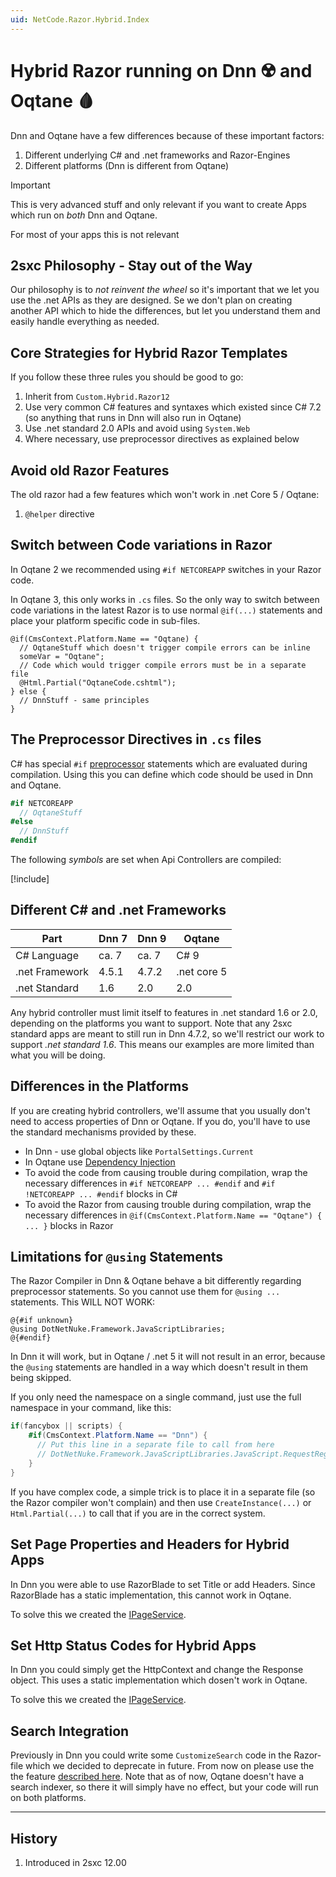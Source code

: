```yaml
---
uid: NetCode.Razor.Hybrid.Index
---
```


# Hybrid Razor running on Dnn ☢️ and Oqtane 🩸 

Dnn and Oqtane have a few differences because of these important factors:

1. Different underlying C# and .net frameworks and Razor-Engines
1. Different platforms (Dnn is different from Oqtane)

> [!IMPORTANT]
> This is very advanced stuff and only relevant if you want to create Apps which run on _both_ Dnn and Oqtane. 
>
> For most of your apps this is not relevant

## 2sxc Philosophy - Stay out of the Way

Our philosophy is to _not reinvent the wheel_ so it's important that we let you use the .net APIs as they are designed. Se we don't plan on creating another API which to hide the differences, but let you understand them and easily handle everything as needed. 

## Core Strategies for Hybrid Razor Templates

If you follow these three rules you should be good to go:

1. Inherit from `Custom.Hybrid.Razor12`
1. Use very common C# features and syntaxes which existed since C# 7.2 (so anything that runs in Dnn will also run in Oqtane)
1. Use .net standard 2.0 APIs and avoid using `System.Web`
1. Where necessary, use preprocessor directives as explained below

## Avoid old Razor Features

The old razor had a few features which won't work in .net Core 5 / Oqtane:

1. `@helper` directive

## Switch between Code variations in Razor

In Oqtane 2 we recommended using `#if NETCOREAPP` switches in your Razor code. 

In Oqtane 3, this only works in `.cs` files. 
So the only way to switch between code variations in the latest Razor is to use normal `@if(...)` statements and place your platform specific code in sub-files. 

```razor
@if(CmsContext.Platform.Name == "Oqtane) {
  // OqtaneStuff which doesn't trigger compile errors can be inline
  someVar = "Oqtane";
  // Code which would trigger compile errors must be in a separate file
  @Html.Partial("OqtaneCode.cshtml");
} else {
  // DnnStuff - same principles
}
```

## The Preprocessor Directives in `.cs` files

C# has special `#if` [preprocessor](https://docs.microsoft.com/en-us/dotnet/csharp/language-reference/preprocessor-directives) statements which are evaluated during compilation. 
Using this you can define which code should be used in Dnn and Oqtane. 

```cs
#if NETCOREAPP
  // OqtaneStuff
#else
  // DnnStuff
#endif
```
The following _symbols_ are set when Api Controllers are compiled:

[!include[](~/net-code/hybrid/_include-preprocessor-symbols.md)]


## Different C# and .net Frameworks

| Part | Dnn 7 | Dnn 9 | Oqtane
| --- | --- | --- | ---
| C# Language | ca. 7 | ca. 7 | C# 9
| .net Framework | 4.5.1 | 4.7.2 | .net core 5
| .net Standard | 1.6 | 2.0 | 2.0

Any hybrid controller must limit itself to features in .net standard 1.6 or 2.0, depending on the platforms you want to support. Note that any 2sxc standard apps are meant to still run in Dnn 4.7.2, so we'll restrict our work to support _.net standard 1.6_. This means our examples are more limited than what you will be doing. 

## Differences in the Platforms

If you are creating hybrid controllers, we'll assume that you usually don't need to access properties of Dnn or Oqtane. If you do, you'll have to use the standard mechanisms provided by these. 

* In Dnn - use global objects like `PortalSettings.Current`
* In Oqtane use [Dependency Injection](xref:NetCode.DependencyInjection.Index)
* To avoid the code from causing trouble during compilation, wrap the necessary differences in `#if NETCOREAPP ... #endif` and `#if !NETCOREAPP ... #endif` blocks in C#
* To avoid the Razor from causing trouble during compilation, wrap the necessary differences in `@if(CmsContext.Platform.Name == "Oqtane") { ... }` blocks in Razor


## Limitations for `@using` Statements

The Razor Compiler in Dnn & Oqtane behave a bit differently regarding preprocessor statements. So you cannot use them for `@using ...` statements. This WILL NOT WORK: 

```razor
@{#if unknown}
@using DotNetNuke.Framework.JavaScriptLibraries;
@{#endif}
```

In Dnn it will work, but in Oqtane / .net 5 it will not result in an error, because the `@using` statements are handled in a way which doesn't result in them being skipped. 

If you only need the namespace on a single command, just use the full namespace in your command, like this:

```c#
if(fancybox || scripts) {
    #if(CmsContext.Platform.Name == "Dnn") {
      // Put this line in a separate file to call from here
      // DotNetNuke.Framework.JavaScriptLibraries.JavaScript.RequestRegistration(DotNetNuke.Framework.JavaScriptLibraries.CommonJs.jQuery);
    }
}
```

If you have complex code, a simple trick is to place it in a separate file (so the Razor compiler won't complain) and then use `CreateInstance(...)` or `Html.Partial(...)` to call that if you are in the correct system. 

## Set Page Properties and Headers for Hybrid Apps

In Dnn you were able to use RazorBlade to set Title or add Headers. 
Since RazorBlade has a static implementation, this cannot work in Oqtane. 

To solve this we created the [IPageService](xref:NetCode.Razor.Services.IPageService).

## Set Http Status Codes for Hybrid Apps

In Dnn you could simply get the HttpContext and change the Response object. 
This uses a static implementation which dosen't work in Oqtane. 

To solve this we created the [IPageService](xref:NetCode.Razor.Services.IPageService).

## Search Integration

Previously in Dnn you could write some `CustomizeSearch` code in the Razor-file which we decided to deprecate in future. 
From now on please use the the feature [described here](xref:NetCode.Search.Index). 
Note that as of now, Oqtane doesn't have a search indexer, so there it will simply have no effect, but your code will run on both platforms.

---

## History

1. Introduced in 2sxc 12.00


